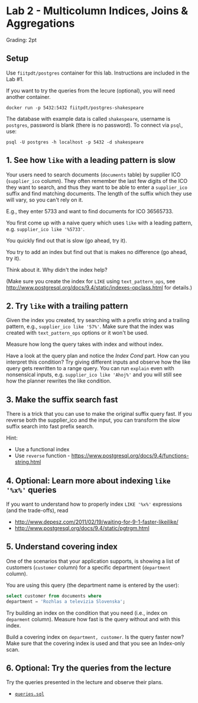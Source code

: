 # Lab 2 - Multicolumn Indices, Joins & Aggregations

Grading: 2pt

## Setup

Use `fiitpdt/postgres` container for this lab. Instructions are included in the Lab #1.

If you want to try the queries from the lecure (optional), you will need another container.

```
docker run -p 5432:5432 fiitpdt/postgres-shakespeare
```

The database with example data is called `shakespeare`, username is `postgres`, password is blank (there is no password). To connect via `psql`, use:

```
psql -U postgres -h localhost -p 5432 -d shakespeare
```

## 1. See how `like` with a leading pattern is slow

Your users need to search documents (`documents` table) by supplier ICO (`supplier_ico` column).
They often remember the last few digits of the ICO they want to search, and thus
they want to be able to enter a `supplier_ico` suffix and find matching
documents. The length of the suffix which they use will vary, so you can't rely on it.

E.g., they enter 5733 and want to find documents for ICO 36565733.

You first come up with a naive query which uses `like` with a leading pattern, e.g. `supplier_ico like '%5733'`.

You quickly find out that is slow (go ahead, try it).

You try to add an index but find out that is makes no difference (go ahead, try it).

Think about it. Why didn't the index help?

(Make sure you create the index for `LIKE` using `text_pattern_ops`, see http://www.postgresql.org/docs/9.4/static/indexes-opclass.html for details.)


## 2. Try `like` with a trailing pattern

Given the index you created, try searching with a prefix string and a trailing pattern, e.g., `supplier_ico like '57%'`.
Make sure that the index was created with `text_pattern_ops` options or it won't be used.

Measure how long the query takes with index and without index.

Have a look at the query plan and notice the *Index Cond* part. How can you
interpret this condition? Try giving different inputs and observe how the like
query gets rewritten to a range query. You can run `explain` even with
nonsensical inputs, e.g. `supplier_ico like 'Ahoj%'` and you will still see how
the planner rewrites the like condition.

## 3. Make the suffix search fast

There is a trick that you can use to make the original suffix query fast. If
you reverse both the supplier_ico and the input, you can transform the slow
suffix search into fast prefix search.

Hint:
- Use a functional index
- Use `reverse` function - https://www.postgresql.org/docs/9.4/functions-string.html

## 4. Optional: Learn more about indexing `like '%x%'` queries

If you want to understand how to properly index `LIKE '%x%'` expressions (and the trade-offs), read

- http://www.depesz.com/2011/02/19/waiting-for-9-1-faster-likeilike/
- http://www.postgresql.org/docs/9.4/static/pgtrgm.html

## 5. Understand covering index

One of the scenarios that your application supports, is showing a list of
customers (`customer` column) for a specific department (`department` column).

You are using this query (the department name is entered by the user):

```sql
select customer from documents where
department = 'Rozhlas a televizia Slovenska';
```

Try building an index on the condition that you need (i.e., index on `deparment` column). Measure how fast is the query without and with this index.

Build a covering index on `department, customer`. Is the query faster now?
Make sure that the covering index is used and that you see an Index-only scan.

## 6. Optional: Try the queries from the lecture

Try the queries presented in the lecture and observe their plans.

- [`queries.sql`](queries.sql)
